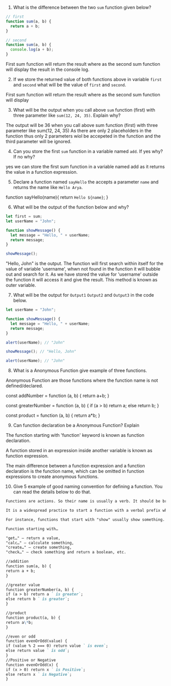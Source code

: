 1. What is the difference between the two `sum` function given below?

```js
// first
function sum(a, b) {
  return a + b;
}

// second
function sum(a, b) {
  console.log(a + b);
}
```

First sum function will return the result where as the second sum function will display the result in the console log.

2. If we store the returned value of both functions above in variable `first` and `second` what will be the value of `first` and `second`.

First sum function will return the result where as the second sum function will display

3. What will be the output when you call above `sum` function (first) with three parameter like `sum(12, 24, 35)`. Explain why?

The output will be 36 when you call above sum function (first) with three parameter like sum(12, 24, 35) As there are only 2 placeholders in the function thus only 2 parameters wiol be accepeted in the function and the third parameter will be ignored.

4. Can you store the first `sum` function in a variable named `add`. If yes why? If no why?

yes we can store the first sum function in a variable named add as it returns the value in a function expression.

5. Declare a function named `sayHello` the accepts a parameter `name` and returns the name like `Hello Arya`.

function sayHello(name){
return `Hello ${name}`;
}

6. What will be the output of the function below and why?

```js
let first = sum;
let userName = "John";

function showMessage() {
  let message = "Hello, " + userName;
  return message;
}

showMessage();
```

"Hello, John" is the output. The function will first search within itself for the value of variable 'username', whwn not found in the function it will bubble out and search for it. As we have stored the value for 'username' outside the function it will access it and give the result. This method is known as outer variable.

7. What will be the output for `Output1` `Output2` and `Output3` in the code below.

```js
let userName = "John";

function showMessage() {
  let message = "Hello, " + userName;
  return message;
}

alert(userName); // "John"

showMessage(); // "Hello, John"

alert(userName); // "John"
```

8. What is a Anonymous Function give example of three functions.

Anonymous Function are those functions where the function name is not defined/declared.

const addNumber = function (a, b) { return a+b; }

const greaterNumber = function (a, b) {
if (a > b) return a; else return b;
}

const product = function (a, b) {
return a\*b;
}

9. Can function declaration be a Anonymous Function? Explain

The function starting with 'function' keyword is known as function declaration.

A function stored in an expression inside another variable is known as function expression.

The main difference between a function expression and a function declaration is the function name, which can be omitted in function expressions to create anonymous functions.

10. Give 5 example of good naming convention for defining a function. You can read the details below to do that.

```md
Functions are actions. So their name is usually a verb. It should be brief, as accurate as possible and describe what the function does, so that someone reading the code gets an indication of what the function does.

It is a widespread practice to start a function with a verbal prefix which vaguely describes the action. There must be an agreement within the team on the meaning of the prefixes.

For instance, functions that start with "show" usually show something.

Function starting with…

"get…" – return a value,
"calc…" – calculate something,
"create…" – create something,
"check…" – check something and return a boolean, etc.

//addition
function sum(a, b) {
return a + b;
}

//greater value
function greaterNumber(a, b) {
if (a > b) return a ` is greater`;
else return b ` is greater`;
}

//product
function product(a, b) {
return a\*b;
}

//even or odd
function evenOrOdd(value) {
if (value % 2 === 0) return value ` is even`;
else return value ` is odd`;
}
//Positive or Negative
function evenOrOdd(x) {
if (x > 0) return x ` is Positive`;
else return x ` is Negative`;
}
```
